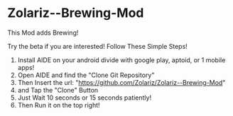 # Zolariz--Brewing-Mod
This Mod adds Brewing!

Try the beta if you are interested! Follow These Simple Steps!

1. Install AIDE on your android divide with google play, aptoid, or 1 mobile apps!
2. Open AIDE and find the "Clone Git Repository"
3. Then Insert the url: "https://github.com/Zolariz/Zolariz--Brewing-Mod"
4. and Tap the "Clone" Button
5. Just Wait 10 seconds or 15 seconds patiently!
6. Then Run it on the top right!



